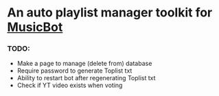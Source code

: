 # An auto playlist manager toolkit for [MusicBot](https://github.com/Just-Some-Bots/MusicBot)

### TODO:
* Make a page to manage (delete from) database
* Require password to generate Toplist txt
* Ability to restart bot after regenerating Toplist txt
* Check if YT video exists when voting
